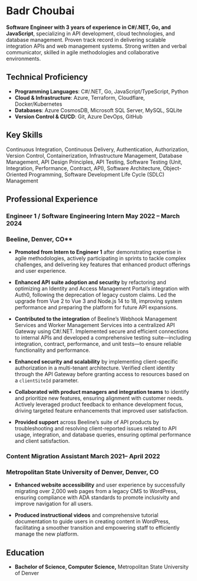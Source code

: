 # Badr Choubai

**Software Engineer with 3 years of experience in C\#/.NET, Go, and JavaScript**, specializing in API development, cloud technologies, and database management. Proven track record in delivering scalable integration APIs and web management systems. Strong written and verbal communicator, skilled in agile methodologies and collaborative environments.

## Technical Proficiency

- **Programming Languages**: C\#/.NET, Go, JavaScript/TypeScript, Python
- **Cloud & Infrastructure**: Azure, Terraform, Cloudflare, Docker/Kubernetes
- **Databases**: Azure CosmosDB, Microsoft SQL Server, MySQL, SQLite
- **Version Control & CI/CD**: Git, Azure DevOps, GitHub

## Key Skills

Continuous Integration, Continuous Delivery, Authentication, Authorization, Version Control, Containerization, Infrastructure Management, Database Management, API Design Principles, API Testing, Software Testing (Unit, Integration, Performance, Contract, API), Software Architecture, Object-Oriented Programming, Software Development Life Cycle (SDLC) Management

## Professional Experience

### Engineer 1 / Software Engineering Intern May 2022 – March 2024

### Beeline, Denver, CO**

- **Promoted from Intern to Engineer 1** after demonstrating expertise in agile methodologies, actively participating in sprints to tackle complex challenges, and delivering key features that enhanced product offerings and user experience.

- **Enhanced API suite adoption and security** by refactoring and optimizing an Identity and Access Management Portal’s integration with Auth0, following the deprecation of legacy custom claims. Led the upgrade from Vue 2 to Vue 3 and Node.js 14 to 18, improving system performance and preparing the platform for future API expansions.

- **Contributed to the integration** of Beeline’s Webhook Management Services and Worker Management Services into a centralized API Gateway using C\#/.NET. Implemented secure and efficient connections to internal APIs and developed a comprehensive testing suite—including integration, contract, performance, and unit tests—to ensure reliable functionality and performance.

- **Enhanced security and scalability** by implementing client-specific authorization in a multi-tenant architecture. Verified client identity through the API Gateway before granting access to resources based on a `clientSiteId` parameter.

- **Collaborated with product managers and integration teams** to identify and prioritize new features, ensuring alignment with customer needs. Actively leveraged product feedback to enhance development focus, driving targeted feature enhancements that improved user satisfaction.

- **Provided support** across Beeline’s suite of API products by troubleshooting and resolving client-reported issues related to API usage, integration, and database queries, ensuring optimal performance and client satisfaction.

### Content Migration Assistant March 2021– April 2022

### Metropolitan State University of Denver, Denver, CO

- **Enhanced website accessibility** and user experience by successfully migrating over 2,000 web pages from a legacy CMS to WordPress, ensuring compliance with ADA standards to promote inclusivity and improve navigation for all users.

- **Produced instructional videos** and comprehensive tutorial documentation to guide users in creating content in WordPress, facilitating a smoother transition and empowering staff to efficiently manage the new platform.

## Education

- **Bachelor of Science, Computer Science,** Metropolitan State University of Denver
